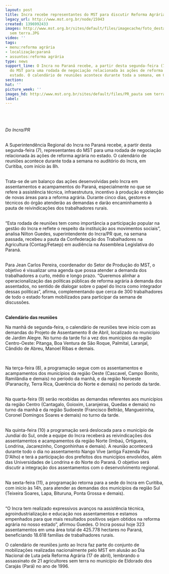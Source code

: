 ```yaml
---
layout: post
title: Incra recebe representantes do MST para discutir Reforma Agrária no Paraná
legacy_url: http://www.mst.org.br/node/15943
created: 1396992433
images: http://www.mst.org.br/sites/default/files/imagecache/foto_destaque/PR_pauta
  sem terra.JPG
video: ''
tags:
- menu:reforma agrária
- localização:paraná
- assuntos:reforma agrária
type: news
support_line: O Incra no Paraná recebe, a partir desta segunda-feira (7), representantes
  do MST para uma rodada de negociação relacionada às ações de reforma agrária no
  estado. O calendário de reuniões acontece durante toda a semana, em Curitiba.
section: 
hat: ''
picture_week: ''
images_hd: http://www.mst.org.br/sites/default/files/PR_pauta sem terra.JPG
label: 
---
```

<p class="MsoNormal"><img style="margin: 10px;" src="http://www.mst.org.br/sites/default/files/PR_pauta%20sem%20terra_0.JPG" alt="">&nbsp;</p><p class="MsoNormal"><em><br>Do Incra/PR</em></p><p class="MsoNormal"><br>A Superintendência Regional do Incra no Paraná recebe, a partir desta segunda-feira (7), representantes do MST para uma rodada de negociação relacionada às ações de reforma agrária no estado. O calendário de reuniões acontece durante toda a semana no auditório do Incra, em Curitiba, com início às 8h.</p><p class="MsoNormal"><br>Trata-se de um balanço das ações desenvolvidas pelo Incra em assentamentos e acampamentos do Paraná, especialmente no que se refere à assistência técnica, infraestrutura, incentivo à produção e obtenção de novas áreas para a reforma agrária. Durante cinco dias, gestores e técnicos do órgão atenderão as demandas e darão encaminhamento à pauta de reivindicações dos trabalhadores rurais.</p><p class="MsoNormal"><br>“Esta rodada de reuniões tem como importância a participação popular na gestão do Incra e reflete o respeito da instituição aos movimentos sociais”, analisa Nilton Guedes, superintendente do Incra/PR que, na semana passada, recebeu a pauta da Confederação dos Trabalhadores na Agricultura (Contag/Fetaep) em audiência na Assembleia Legislativa do Paraná.</p><p class="MsoNormal"><br>Para Jean Carlos Pereira, coordenador do Setor de Produção do MST, o objetivo é visualizar uma agenda que possa atender a demanda dos trabalhadores a curto, médio e longo prazo. “Queremos alinhar a operacionalização das políticas públicas de reforma agrária à demanda dos assentados, no sentido de dialogar sobre o papel do Incra como integrador dessas políticas”, afirma, complementando que cerca de 300 trabalhadores de todo o estado foram mobilizados para participar da semana de discussões.</p><p class="MsoNormal"><strong><br>Calendário das reuniões</strong></p><p class="MsoNormal">Na manhã de segunda-feira, o calendário de reuniões teve início com as demandas do Projeto de Assentamento 8 de Abril, localizado no município de Jardim Alegre. No turno da tarde foi a vez dos municípios da região Centro-Oeste: Pitanga, Boa Ventura de São Roque, Palmital, Laranjal, Cândido de Abreu, Manoel Ribas e demais.</p><p class="MsoNormal">&nbsp;</p><p class="MsoNormal">Na terça-feira (8), a programação segue com os assentamentos e acampamentos dos municípios da região Oeste (Cascavel, Campo Bonito, Ramilândia e demais) no período da manhã, e da região Noroeste (Paranacity, Terra Rica, Querência do Norte e demais) no período da tarde.</p><p class="MsoNormal"><br>Na quarta-feira (9) serão recebidas as demandas referentes aos municípios da região Centro (Cantagalo, Goioxim, Laranjeiras, Quedas e demais) no turno da manhã e da região Sudoeste (Francisco Beltrão, Mangueirinha, Coronel Domingos Soares e demais) no turno da tarde.</p><p class="MsoNormal"><br>Na quinta-feira (10) a programação será deslocada para o município de Jundiaí do Sul, onde a equipe do Incra receberá as reivindicações dos assentamentos e acampamentos da região Norte (Imbaú, Ortigueira, Londrina, Jacarezinho, Congonhinhas e demais). A reunião acontecerá durante todo o dia no assentamento Nango Vive (antiga Fazenda Pau D'Alho) e terá a participação dos prefeitos dos municípios envolvidos, além das Universidades de Londrina e do Norte do Paraná. O objetivo será discutir a integração dos assentamentos com o desenvolvimento regional.</p><p class="MsoNormal"><br>Na sexta-feira (11), a programação retorna para a sede do Incra em Curitiba, com início às 14h, para atender as demandas dos municípios da região Sul (Teixeira Soares, Lapa, Bituruna, Ponta Grossa e demais).</p><p class="MsoNormal"><br>“O Incra tem realizado expressivos avanços na assistência técnica, agroindustrialização e educação nos assentamentos e estamos empenhados para que mais resultados positivos sejam obtidos na reforma agrária no nosso estado”, afirmou Guedes. O Incra possui hoje 323 assentamentos em uma área total de 425.778 hectares no Paraná, beneficiando 18.618 famílias de trabalhadores rurais.</p><p class="MsoNormal">O calendário de reuniões junto ao Incra faz parte do conjunto de mobilizações realizadas nacionalmente pelo MST em alusão ao Dia Nacional de Luta pela Reforma Agrária (17 de abril), lembrando o assassinato de 21 agricultores sem terra no município de Eldorado dos Carajás (Pará) no ano de 1996.</p>
